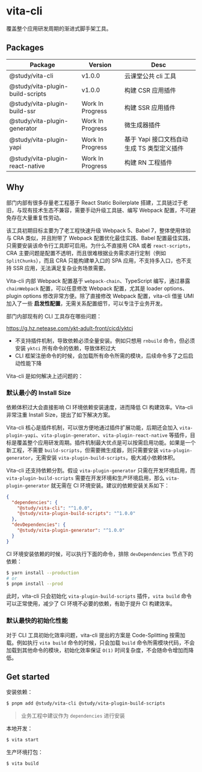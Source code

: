 # vita-cli

覆盖整个应用研发周期的渐进式脚手架工具。

## Packages

| Package                          | Version          | Desc                                       |
| -------------------------------- | ---------------- | ------------------------------------------ |
| @study/vita-cli                  | v1.0.0           | 云课堂公共 cli 工具                        |
| @study/vita-plugin-build-scripts | v1.0.0           | 构建 CSR 应用插件                          |
| @study/vita-plugin-build-ssr     | Work In Progress | 构建 SSR 应用插件                          |
| @study/vita-plugin-generator     | Work In Progress | 微生成器插件                               |
| @study/vita-plugin-yapi          | Work In Progress | 基于 Yapi 接口文档自动生成 TS 类型定义插件 |
| @study/vita-plugin-react-native  | Work In Progress | 构建 RN 工程插件                           |

## Why

部门内部有很多存量老工程基于 React Static Boilerplate 搭建，工具链过于老旧，与现有技术生态不兼容，需要手动升级工具链、编写 Webpack 配置，不可避免存在大量重复性劳动。

该工具初期目标主要为了老工程快速升级 Webpack 5、Babel 7，整体使用体验与 CRA 类似，并且附带了 Webpack 配置优化最佳实践、Babel 配置最佳实践，只需要安装该命令行工具即可启用。为什么不直接用 CRA 或者 `react-scripts`，CRA 主要问题是配置不透明，而且很难根据业务需求进行定制（例如 `SplitChunks`），而且 CRA 只能构建单入口的 SPA 应用，不支持多入口，也不支持 SSR 应用，无法满足复杂业务场景需要。

Vita-cli 内部 Webpack 配置基于 `webpack-chain`、TypeScript 编写，通过暴露 `chainWebpack` 配置，可以任意修改 Webpack 配置，尤其是 loader options、plugin options 修改非常方便。除了直接修改 Webpack 配置，vita-cli 借鉴 UMI 加入了一些 **启发性配置**，无需关系配置细节，可以专注于业务开发。

部门内部现有的 CLI 工具存在哪些问题：

https://g.hz.netease.com/ykt-adult-front/cicd/yktci

- 不支持插件机制，导致依赖必须全量安装。例如只想用 `rnbuild` 命令，但必须安装 `yktci` 所有命令的依赖，导致体积过大
- CLI 框架注册命令的时候，会加载所有命令所需的模块，后续命令多了之后启动性能下降

Vita-cli 是如何解决上述问题的：

### 默认最小的 Install Size

依赖体积过大会直接影响 CI 环境依赖安装速度，进而降低 CI 构建效率。Vita-cli 非常注重 Install Size，提出了如下解决方案。

Vita-cli 核心是插件机制，可以很方便地通过插件扩展功能，后期还会加入 `vita-plugin-yapi`、`vita-plugin-generator`、`vita-plugin-react-native` 等插件，目标是覆盖整个应用研发周期。插件机制最大优点是可以按需启用功能。如果是一个新工程，不需要 `build-scripts`，但需要微生成器，则只需要安装 `vita-plugin-generator`，无需安装 `vita-plugin-build-scripts`，极大减小依赖体积。

Vita-cli 还支持依赖分割。假设 `vita-plugin-generator` 只需在开发环境启用，而 `vita-plugin-build-scripts` 需要在开发环境和生产环境启用，那么 `vita-plugin-generator` 就无需在 CI 环境安装。建议的依赖安装关系如下：

```json
{
  "dependencies": {
    "@study/vita-cli": "^1.0.0",
    "@study/vita-plugin-build-scripts": "^1.0.0"
  },
  "devDependencies": {
    "@study/vita-plugin-generator": "^1.0.0"
  }
}
```

CI 环境安装依赖的时候，可以执行下面的命令，排除 `devDependencies` 节点下的依赖：

```bash
$ yarn install --production
# or
$ pnpm install --prod
```

此时，vita-cli 只会初始化 `vita-plugin-build-scripts` 插件，`vita build` 命令可以正常使用，减少了 CI 环境不必要的依赖，有助于提升 CI 构建效率。

### 默认最快的初始化性能

对于 CLI 工具初始化效率问题，vita-cli 提出的方案是 Code-Splitting 按需加载。例如执行 `vita build` 命令的时候，只会加载 `build` 命令所需模块代码，不会加载到其他命令的模块，初始化效率保证 `O(1)` 时间复杂度，不会随命令增加而降低。

## Get started

安装依赖：

```bash
$ pnpm add @study/vita-cli @study/vita-plugin-build-scripts
```

> 业务工程中建议作为 `dependencies` 进行安装

本地开发：

```bash
$ vita start
```

生产环境打包：

```bash
$ vita build
```
